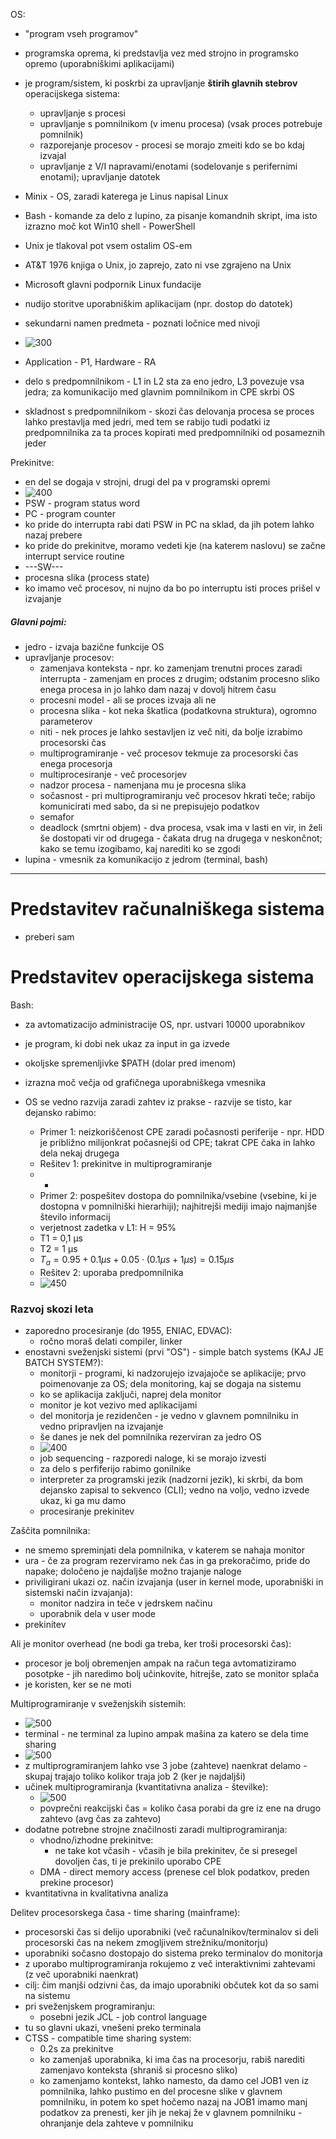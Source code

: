 OS:
- "program vseh programov"
- programska oprema, ki predstavlja vez med strojno in programsko opremo (uporabniškimi aplikacijami)
- je program/sistem, ki poskrbi za upravljanje **štirih glavnih stebrov** operacijskega sistema:
	- upravljanje s procesi
	- upravljanje s pomnilnikom (v imenu procesa) (vsak proces potrebuje pomnilnik)
	- razporejanje procesov - procesi se morajo zmeiti kdo se bo kdaj izvajal
	- upravljanje z V/I napravami/enotami (sodelovanje s perifernimi enotami); upravljanje datotek

- Minix - OS, zaradi katerega je Linus napisal Linux
- Bash - komande za delo z lupino, za pisanje komandnih skript, ima isto izrazno moč kot Win10 shell - PowerShell

- Unix je tlakoval pot vsem ostalim OS-em
- AT&T 1976 knjiga o Unix, jo zaprejo, zato ni vse zgrajeno na Unix
- Microsoft glavni podpornik Linux fundacije

- nudijo storitve uporabniškim aplikacijam (npr. dostop do datotek)

- sekundarni namen predmeta - poznati ločnice med nivoji
- ![300](/Images/Pasted%20image%2020240219141922.png)
- Application - P1, Hardware - RA
- delo s predpomnilnikom - L1 in L2 sta za eno jedro, L3 povezuje vsa jedra; za komunikacijo med glavnim pomnilnikom in CPE skrbi OS
- skladnost s predpomnilnikom - skozi čas delovanja procesa se proces lahko prestavlja med jedri, med tem se rabijo tudi podatki iz predpomnilnika za ta proces kopirati med predpomnilniki od posameznih jeder

Prekinitve:
- en del se dogaja v strojni, drugi del pa v programski opremi
- ![400](/Images/Pasted%20image%2020240219142246.png)
- PSW - program status word
- PC - program counter
- ko pride do interrupta rabi dati PSW in PC na sklad, da jih potem lahko nazaj prebere
- ko pride do prekinitve, moramo vedeti kje (na katerem naslovu) se začne interrupt service routine
- ---SW---
- procesna slika (process state)
- ko imamo več procesov, ni nujno da bo po interruptu isti proces prišel v izvajanje

##### Glavni pojmi:
- jedro - izvaja bazične funkcije OS
- upravljanje procesov:
	- zamenjava konteksta - npr. ko zamenjam trenutni proces zaradi interrupta - zamenjam en proces z drugim; odstanim procesno sliko enega procesa in jo lahko dam nazaj v dovolj hitrem času
	- procesni model - ali se proces izvaja ali ne
	- procesna slika - kot neka škatlica (podatkovna struktura), ogromno parameterov
	- niti - nek proces je lahko sestavljen iz več niti, da bolje izrabimo procesorski čas
	- multiprogramiranje - več procesov tekmuje za procesorski čas enega procesorja
	- multiprocesiranje - več procesorjev
	- nadzor procesa - namenjana mu je procesna slika
	- sočasnost - pri multiprogramiranju več procesov hkrati teče; rabijo komunicirati med sabo, da si ne prepisujejo podatkov
	- semafor
	- deadlock (smrtni objem) - dva procesa, vsak ima v lasti en vir, in želi še dostopati vir od drugega - čakata drug na drugega v neskončnot; kako se temu izogibamo, kaj narediti ko se zgodi
- lupina - vmesnik za komunikacijo z jedrom (terminal, bash)

---

# Predstavitev računalniškega sistema

- preberi sam

# Predstavitev operacijskega sistema

Bash:
- za avtomatizacijo administracije OS, npr. ustvari 10000 uporabnikov
- je program, ki dobi nek ukaz za input in ga izvede
- okoljske spremenljivke $PATH (dolar pred imenom)
- izrazna moč večja od grafičnega uporabniškega vmesnika

- OS se vedno razvija zaradi zahtev iz prakse - razvije se tisto, kar dejansko rabimo:
	- Primer 1: neizkoriščenost CPE zaradi počasnosti periferije - npr. HDD je približno milijonkrat počasnejši od CPE; takrat CPE čaka in lahko dela nekaj drugega
	- Rešitev 1: prekinitve in multiprogramiranje
	- -
	- Primer 2: pospešitev dostopa do pomnilnika/vsebine (vsebine, ki je dostopna v pomnilniški hierarhiji); najhitrejši mediji imajo najmanjše število informacij
	- verjetnost zadetka v L1: H = 95%
	- T1 = 0,1 μs
	- T2 = 1 μs
	- $T_a=0.95+0.1μs + 0.05\cdot(0.1μs+1μs)=0.15μs$
	- Rešitev 2: uporaba predpomnilnika
	- ![450](/Images/Pasted%20image%2020240219152213.png) 


### Razvoj skozi leta
- zaporedno procesiranje (do 1955, ENIAC, EDVAC):
	- ročno moraš delati compiler, linker
- enostavni sveženjski sistemi (prvi "OS") - simple batch systems (KAJ JE BATCH SYSTEM?):
	- monitorji - programi, ki nadzorujejo izvajajoče se aplikacije; prvo poimenovanje za OS; dela monitoring, kaj se dogaja na sistemu
	- ko se aplikacija zaključi, naprej dela monitor
	- monitor je kot vezivo med aplikacijami
	- del monitorja je rezidenčen -  je vedno v glavnem pomnilniku in vedno pripravljen na izvajanje
	- še danes je nek del pomnilnika rezerviran za jedro OS
	- ![400](/Images/Pasted%20image%2020240219153210.png)
	- job sequencing - razporedi naloge, ki se morajo izvesti
	- za delo s perfiferijo rabimo gonilnike
	- interpreter za programski jezik (nadzorni jezik), ki skrbi, da bom dejansko zapisal to sekvenco (CLI); vedno na voljo, vedno izvede ukaz, ki ga mu damo
	- procesiranje prekinitev

Zaščita pomnilnika:
- ne smemo spreminjati dela pomnilnika, v katerem se nahaja monitor
- ura - če za program rezerviramo nek čas in ga prekoračimo, pride do napake; določeno je najdaljše možno trajanje naloge
- priviligirani ukazi oz. način izvajanja (user in kernel mode, uporabniški in sistemski način izvajanja):
	- monitor nadzira in teče v jedrskem načinu
	- uporabnik dela v user mode
- prekinitev

Ali je monitor overhead (ne bodi ga treba, ker troši procesorski čas):
- procesor je bolj obremenjen ampak na račun tega avtomatiziramo posotpke - jih naredimo bolj učinkovite, hitrejše, zato se monitor splača
- je koristen, ker se ne moti

Multiprogramiranje v sveženjskih sistemih:
- ![500](/Images/Pasted%20image%2020240219154525.png)
- terminal - ne terminal za lupino ampak mašina za katero se dela time sharing
- ![500](Pasted%20image%2020240304140336.png)
- z multiprogramiranjem lahko vse 3 jobe (zahteve) naenkrat delamo - skupaj trajajo toliko kolikor traja job 2 (ker je najdaljši)
- učinek multiprogramiranja (kvantitativna analiza - številke):
	- ![500](/Images/Pasted%20image%2020240219155321.png)
	- povprečni reakcijski čas = koliko časa porabi da gre iz ene na drugo zahtevo (avg čas za zahtevo)
- dodatne potrebne strojne značilnosti zaradi multiprogramiranja:
	- vhodno/izhodne prekinitve:
		- ne take kot včasih - včasih je bila prekinitev, če si presegel dovoljen čas, ti je prekinilo uporabo CPE
	- DMA - direct memory access (prenese cel blok podatkov, preden prekine procesor)
- kvantitativna in kvalitativna analiza

Delitev procesorskega časa - time sharing (mainframe):
- procesorski čas si delijo uporabniki (več računalnikov/terminalov si deli procesorski čas na nekem zmogljivem strežniku/monitorju)
- uporabniki sočasno dostopajo do sistema preko terminalov do monitorja
- z uporabo multiprogramiranja rokujemo z več interaktivnimi zahtevami (z več uporabniki naenkrat)
- cilj: čim manjši odzivni čas, da imajo uporabniki občutek kot da so sami na sistemu
- pri sveženjskem programiranju:
	- posebni jezik JCL - job control language
- tu so glavni ukazi, vnešeni preko terminala
- CTSS - compatible time sharing system:
	- 0.2s za prekinitve
	- ko zamenjaš uporabnika, ki ima čas na procesorju, rabiš narediti zamenjavo konteksta (shraniš si procesno sliko)
	- ko zamenjamo kontekst, lahko namesto, da damo cel JOB1 ven iz pomnilnika, lahko pustimo en del procesne slike v glavnem pomnilniku, in potem ko spet hočemo nazaj na JOB1 imamo manj podatkov za prenesti, ker jih je nekaj že v glavnem pomnilniku - ohranjanje dela zahteve v pomnilniku
